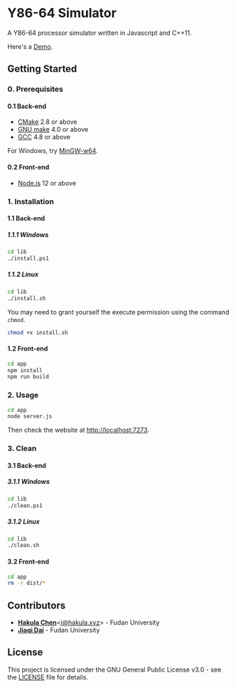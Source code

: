 # Y86-64 Simulator

A Y86-64 processor simulator written in Javascript and C++11.

Here's a [Demo](https://sim.hakula.xyz).

## Getting Started

### 0. Prerequisites

#### 0.1 Back-end

- [CMake](https://cmake.org/download) 2.8 or above
- [GNU make](https://www.gnu.org/software/make) 4.0 or above
- [GCC](https://gcc.gnu.org/releases.html) 4.8 or above

For Windows, try [MinGW-w64](https://sourceforge.net/projects/mingw-w64).

#### 0.2 Front-end

- [Node.js](https://nodejs.org/en/download) 12 or above

### 1. Installation

#### 1.1 Back-end

##### 1.1.1 Windows

```bash
cd lib
./install.ps1
```

##### 1.1.2 Linux

```bash
cd lib
./install.sh
```

You may need to grant yourself the execute permission using the command `chmod`.

```bash
chmod +x install.sh
```

#### 1.2 Front-end

```bash
cd app
npm install
npm run build
```

### 2. Usage

```bash
cd app
node server.js
```

Then check the website at <http://localhost:7273>.

### 3. Clean

#### 3.1 Back-end

##### 3.1.1 Windows

```bash
cd lib
./clean.ps1
```

##### 3.1.2 Linux

```bash
cd lib
./clean.sh
```

#### 3.2 Front-end

```bash
cd app
rm -r dist/*
```

## Contributors

- [**Hakula Chen**](https://github.com/hakula139)<[i@hakula.xyz](mailto:i@hakula.xyz)> - Fudan University
- [**Jiaqi Dai**](https://github.com/jqdai) - Fudan University

## License

This project is licensed under the GNU General Public License v3.0 - see the [LICENSE](https://github.com/hakula139/Y86-64-Simulator/blob/master/LICENSE) file for details.
